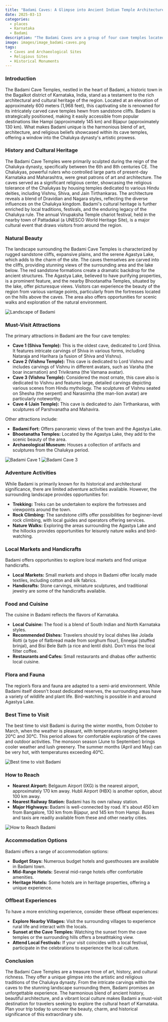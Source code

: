 ```yaml
---
title: "Badami Caves: A Glimpse into Ancient Indian Temple Architecture"
date: 2025-03-13
categories:
  - places
  - Karnataka
  - Badami
description: "The Badami Caves are a group of four cave temples located in the town of Badami, Karnataka. These rock-cut cave temples date back to the 6th century and were constructed by the Chalukya dynasty. The caves are notable for their unique architecture and intricate carvings, showcasing early Dravidian style temple designs. They are dedicated to Hindu deities and include inscriptions that provide valuable historical insights."
image: images/image_badami-caves.png
tags: 
  - Caves and Archaeological Sites
  - Religious Sites
  - Historical Monuments
---
```



### **Introduction**

The Badami Cave Temples, nestled in the heart of Badami, a historic town in the Bagalkot district of Karnataka, India, stand as a testament to the rich architectural and cultural heritage of the region. Located at an elevation of approximately 600 meters (1,968 feet), this captivating site is renowned for its intricately carved cave temples hewn from sandstone cliffs. Badami is strategically positioned, making it easily accessible from popular destinations like Hampi (approximately 145 km) and Bijapur (approximately 130 km). What makes Badami unique is the harmonious blend of art, architecture, and religious beliefs showcased within its cave temples, offering a window into the Chalukya dynasty's artistic prowess.

### **History and Cultural Heritage**

The Badami Cave Temples were primarily sculpted during the reign of the Chalukya dynasty, specifically between the 6th and 8th centuries CE. The Chalukyas, powerful rulers who controlled large parts of present-day Karnataka and Maharashtra, were great patrons of art and architecture. The caves served as a significant religious center, showcasing the religious tolerance of the Chalukyas by housing temples dedicated to various Hindu deities, including Vishnu, Shiva, and Jain Tirthankaras. The architecture reveals a blend of Dravidian and Nagara styles, reflecting the diverse influences on the Chalukya kingdom. Badami's cultural heritage is further enriched by local traditions, festivals, and the enduring legacy of the Chalukya rule. The annual Virupaksha Temple chariot festival, held in the nearby town of Pattadakal (a UNESCO World Heritage Site), is a major cultural event that draws visitors from around the region.

### **Natural Beauty**

The landscape surrounding the Badami Cave Temples is characterized by rugged sandstone cliffs, expansive plains, and the serene Agastya Lake, which adds to the charm of the site. The caves themselves are carved into the cliffs, providing stunning views of the surrounding area and the lake below. The red sandstone formations create a dramatic backdrop for the ancient structures. The Agastya Lake, believed to have purifying properties, is a prominent feature, and the nearby Bhootanatha Temples, situated by the lake, offer picturesque views. Visitors can experience the beauty of the region from various vantage points, particularly from the fortresses located on the hills above the caves. The area also offers opportunities for scenic walks and exploration of the natural environment.

<img src="placeholder_image_tag_badami_landscape.jpg" alt="Landscape of Badami">

### **Must-Visit Attractions**

The primary attractions in Badami are the four cave temples:

*   **Cave 1 (Shiva Temple):** This is the oldest cave, dedicated to Lord Shiva. It features intricate carvings of Shiva in various forms, including Nataraja and Harihara (a fusion of Shiva and Vishnu).
*   **Cave 2 (Vishnu Temple):** This cave is dedicated to Lord Vishnu and includes carvings of Vishnu in different avatars, such as Varaha (the boar incarnation) and Trivikrama (the Vamana avatar).
*   **Cave 3 (Vishnu Temple):** Considered the most ornate, this cave also is dedicated to Vishnu and features large, detailed carvings depicting various scenes from Hindu mythology. The sculptures of Vishnu seated on Shesha (the serpent) and Narasimha (the man-lion avatar) are particularly noteworthy.
*   **Cave 4 (Jain Temple):** This cave is dedicated to Jain Tirthankaras, with sculptures of Parshvanatha and Mahavira.

Other attractions include:

*   **Badami Fort:** Offers panoramic views of the town and the Agastya Lake.
*   **Bhootanatha Temples:** Located by the Agastya Lake, they add to the scenic beauty of the area.
*   **Archaeological Museum:** Houses a collection of artifacts and sculptures from the Chalukya period.

<img src="placeholder_image_tag_badami_cave_1.jpg" alt="Badami Cave 1">
<img src="placeholder_image_tag_badami_cave_3.jpg" alt="Badami Cave 3">

### **Adventure Activities**

While Badami is primarily known for its historical and architectural significance, there are limited adventure activities available. However, the surrounding landscape provides opportunities for:

*   **Trekking:** Treks can be undertaken to explore the fortresses and viewpoints around the town.
*   **Rock Climbing:** The sandstone cliffs offer possibilities for beginner-level rock climbing, with local guides and operators offering services.
*   **Nature Walks:** Exploring the areas surrounding the Agastya Lake and the hillocks provides opportunities for leisurely nature walks and bird-watching.

### **Local Markets and Handicrafts**

Badami offers opportunities to explore local markets and find unique handicrafts.

*   **Local Markets:** Small markets and shops in Badami offer locally made textiles, including cotton and silk fabrics.
*   **Handicrafts:** Stone carvings, miniature sculptures, and traditional jewelry are some of the handicrafts available.

### **Food and Cuisine**

The cuisine in Badami reflects the flavors of Karnataka.

*   **Local Cuisine:** The food is a blend of South Indian and North Karnataka styles.
*   **Recommended Dishes:** Travelers should try local dishes like Jolada Rotti (a type of flatbread made from sorghum flour), Ennegai (stuffed brinjal), and Bisi Bele Bath (a rice and lentil dish). Don't miss the local filter coffee.
*   **Restaurants and Cafes:** Small restaurants and dhabas offer authentic local cuisine.

### **Flora and Fauna**

The region’s flora and fauna are adapted to a semi-arid environment. While Badami itself doesn't boast dedicated reserves, the surrounding areas have a variety of wildlife and plant life. Bird-watching is possible in and around Agastya Lake.

### **Best Time to Visit**

The best time to visit Badami is during the winter months, from October to March, when the weather is pleasant, with temperatures ranging between 20°C and 30°C. This period allows for comfortable exploration of the caves and outdoor activities. The monsoon season (June to September) brings cooler weather and lush greenery. The summer months (April and May) can be very hot, with temperatures exceeding 40°C.

<img src="placeholder_image_tag_badami_best_time_to_visit.jpg" alt="Best time to visit Badami">

### **How to Reach**

*   **Nearest Airport:** Belgaum Airport (IXG) is the nearest airport, approximately 170 km away. Hubli Airport (HBX) is another option, about 100 km away.
*   **Nearest Railway Station:** Badami has its own railway station.
*   **Major Highways:** Badami is well-connected by road. It's about 450 km from Bangalore, 130 km from Bijapur, and 145 km from Hampi. Buses and taxis are readily available from these and other nearby cities.

<img src="placeholder_image_tag_badami_how_to_reach.jpg" alt="How to Reach Badami">

### **Accommodation Options**

Badami offers a range of accommodation options:

*   **Budget Stays:** Numerous budget hotels and guesthouses are available in Badami town.
*   **Mid-Range Hotels:** Several mid-range hotels offer comfortable amenities.
*   **Heritage Hotels:** Some hotels are in heritage properties, offering a unique experience.

### **Offbeat Experiences**

To have a more enriching experience, consider these offbeat experiences:

*   **Explore Nearby Villages:** Visit the surrounding villages to experience rural life and interact with the locals.
*   **Sunset at the Cave Temples:** Watching the sunset from the cave temples or the surrounding hills offers a breathtaking view.
*   **Attend Local Festivals:** If your visit coincides with a local festival, participate in the celebrations to experience the local culture.

### **Conclusion**

The Badami Cave Temples are a treasure trove of art, history, and cultural richness. They offer a unique glimpse into the artistic and religious traditions of the Chalukya dynasty. From the intricate carvings within the caves to the stunning landscape surrounding them, Badami promises an unforgettable experience. The harmonious blend of ancient history, beautiful architecture, and a vibrant local culture makes Badami a must-visit destination for travelers seeking to explore the cultural heart of Karnataka. Plan your trip today to uncover the beauty, charm, and historical significance of this extraordinary site.


